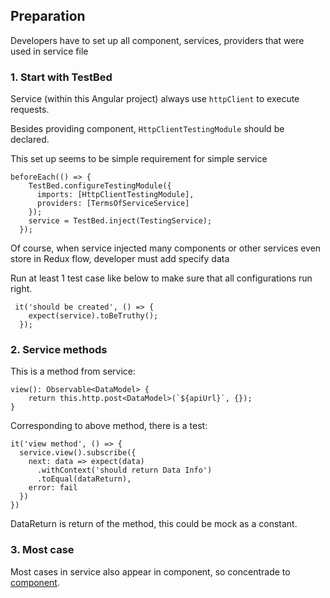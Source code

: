 ## Preparation
Developers have to set up all component, services, providers that were used in service file
### 1. Start with TestBed
Service (within this Angular project) always use `httpClient` to execute requests.

Besides providing component, `HttpClientTestingModule` should be declared.

This set up seems to be simple requirement for simple service

    beforeEach(() => {
        TestBed.configureTestingModule({
          imports: [HttpClientTestingModule],
          providers: [TermsOfServiceService]
        });
        service = TestBed.inject(TestingService);
      });
      
 Of course, when service injected many components or other services even store in Redux flow, developer must add specify data
 
 Run at least 1 test case like below to make sure that all configurations run right.
 
     it('should be created', () => {
        expect(service).toBeTruthy();
      });
 
 ### 2. Service methods
 
 This is a method from service:
 
    view(): Observable<DataModel> {
        return this.http.post<DataModel>(`${apiUrl}`, {});
    }
Corresponding to above method, there is a test:

    it('view method', () => {
      service.view().subscribe({
        next: data => expect(data)
          .withContext('should return Data Info')
          .toEqual(dataReturn),
        error: fail
      })
    })
    
DataReturn is return of the method, this could be mock as a constant.

### 3. Most case
Most cases in service also appear in component, so concentrade to [component](https://github.com/hoai97nam/angular_UT_document/blob/main/Service.md).
